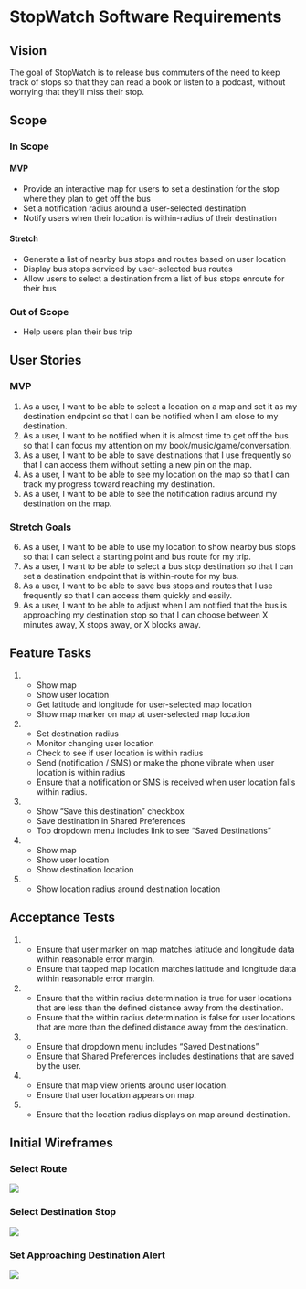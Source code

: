 # StopWatch Software Requirements

## Vision
The goal of StopWatch is to release bus commuters of the need to keep track of stops so that they can read a book or listen to a podcast, without worrying that they’ll miss their stop.

## Scope
### In Scope
#### MVP
- Provide an interactive map for users to set a destination for the stop where they plan to get off the bus
- Set a notification radius around a user-selected destination
- Notify users when their location is within-radius of their destination
#### Stretch
- Generate a list of nearby bus stops and routes based on user location
- Display bus stops serviced by user-selected bus routes
- Allow users to select a destination from a list of bus stops enroute for their bus

### Out of Scope
- Help users plan their bus trip

## User Stories
### MVP
1. As a user, I want to be able to select a location on a map and set it as my destination endpoint so that I can be notified when I am close to my destination.
2. As a user, I want to be notified when it is almost time to get off the bus so that I can focus my attention on my book/music/game/conversation.
3. As a user, I want to be able to save destinations that I use frequently so that I can access them without setting a new pin on the map.
4. As a user, I want to be able to see my location on the map so that I can track my progress toward reaching my destination.
5. As a user, I want to be able to see the notification radius around my destination on the map.

### Stretch Goals
6. As a user, I want to be able to use my location to show nearby bus stops so that I can select a starting point and bus route for my trip.
7. As a user, I want to be able to select a bus stop destination so that I can set a destination endpoint that is within-route for my bus.
8. As a user, I want to be able to save bus stops and routes that I use frequently so that I can access them quickly and easily.
9. As a user, I want to be able to adjust when I am notified that the bus is approaching my destination stop so that I can choose between X minutes away, X stops away, or X blocks away.

## Feature Tasks
1. 
   - Show map
   - Show user location
   - Get latitude and longitude for user-selected map location
   - Show map marker on map at user-selected map location
2. 
   - Set destination radius
   - Monitor changing user location
   - Check to see if user location is within radius
   - Send (notification / SMS) or make the phone vibrate when user location is within radius
   - Ensure that a notification or SMS is received when user location falls within radius.
3. 
   - Show “Save this destination” checkbox
   - Save destination in Shared Preferences
   - Top dropdown menu includes link to see “Saved Destinations”
4. 
   - Show map
   - Show user location
   - Show destination location
5. 
   - Show location radius around destination location

## Acceptance Tests
1. 
   - Ensure that user marker on map matches latitude and longitude data within reasonable error margin.
   - Ensure that tapped map location matches latitude and longitude data within reasonable error margin.
2.
   - Ensure that the within radius determination is true for user locations that are less than the defined distance away from the destination.
   - Ensure that the within radius determination is false for user locations that are more than the defined distance away from the destination.
3.
   - Ensure that dropdown menu includes “Saved Destinations”
   - Ensure that Shared Preferences includes destinations that are saved by the user.
4.
   - Ensure that map view orients around user location.
   - Ensure that user location appears on map.
5.  
   - Ensure that the location radius displays on map around destination.
   


## Initial Wireframes

### Select Route
![](./assets/wireframes/SelectRouteWireFrame.png)

### Select Destination Stop
![](./assets/wireframes/SelectDestinationStopWireFrame.png)

### Set Approaching Destination Alert
![](./assets/wireframes/SetAlertWireFrame.png)